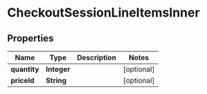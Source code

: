 

# CheckoutSessionLineItemsInner


## Properties

| Name | Type | Description | Notes |
|------------ | ------------- | ------------- | -------------|
|**quantity** | **Integer** |  |  [optional] |
|**priceId** | **String** |  |  [optional] |




